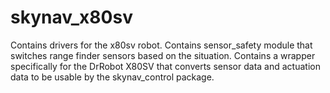 skynav_x80sv
=============

Contains drivers for the x80sv robot.
Contains sensor_safety module that switches range finder sensors based on the situation.
Contains a wrapper specifically for the DrRobot X80SV that converts sensor data and actuation data to be usable by the skynav_control package.
